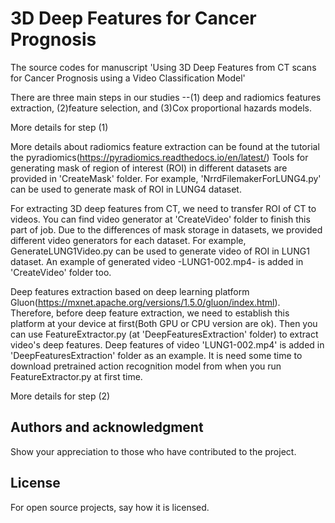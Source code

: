 # 3D Deep Features for Cancer Prognosis

The source codes for manuscript 'Using 3D Deep Features from CT scans for Cancer Prognosis using a Video Classification Model'

There are three main steps in our studies --(1) deep and radiomics features extraction, (2)feature selection, and (3)Cox proportional hazards models.

More details for step (1)

More details about radiomics feature extraction can be found at the tutorial the pyradiomics(https://pyradiomics.readthedocs.io/en/latest/)
Tools for generating mask of region of interest (ROI) in different datasets are provided in 'CreateMask' folder. For example, 'NrrdFilemakerForLUNG4.py' can be used to
generate mask of ROI in LUNG4 dataset.

For extracting 3D deep features from CT, we need to transfer ROI of CT to videos. You can find video generator at 'CreateVideo' folder to finish this part of job.
Due to the differences of mask storage in datasets, we provided different video generators for each dataset. For example, GenerateLUNG1Video.py can be used to generate 
video of ROI in LUNG1 dataset. An example of generated video -LUNG1-002.mp4- is added in 'CreateVideo' folder too.

Deep features extraction based on deep learning platform Gluon(https://mxnet.apache.org/versions/1.5.0/gluon/index.html). Therefore, before deep feature extraction, we 
need to establish this platform at your device at first(Both GPU or CPU version are ok). Then you can use FeatureExtractor.py (at 'DeepFeaturesExtraction' folder) to 
extract video's deep features. Deep features of video 'LUNG1-002.mp4' is added in 'DeepFeaturesExtraction' folder as an example. It is need some time to download 
pretrained action recognition model from when you run FeatureExtractor.py at first time.

More details for step (2)

## Authors and acknowledgment
Show your appreciation to those who have contributed to the project.

## License
For open source projects, say how it is licensed.
